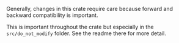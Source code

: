 Generally, changes in this crate require care because forward and backward compatibility is important.

This is important throughout the crate but especially in the `src/do_not_modify` folder. See the readme there for more detail.